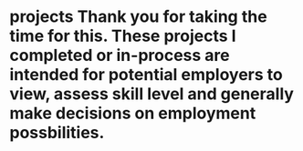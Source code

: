 # projects Thank you for taking the time for this. These projects I completed or in-process are intended for potential employers to view, assess skill level and generally make decisions on employment possbilities. 

